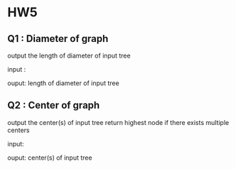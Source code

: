 # HW5

## Q1 : Diameter of graph
output the length of diameter of input tree

input : 
<size of graph>
<n-1 edges>

ouput:
length of diameter of input tree

## Q2 : Center of graph
output the center(s) of input tree
return highest node if there exists multiple centers

input:
<size of graph>
<n-1 edges>

ouput:
center(s) of input tree

